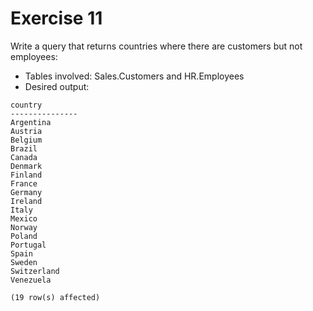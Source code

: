 # Exercise 11

Write a query that returns countries where there are customers but not employees:

* Tables involved: Sales.Customers and HR.Employees
* Desired output:

```
country
---------------
Argentina
Austria
Belgium
Brazil
Canada
Denmark
Finland
France
Germany
Ireland
Italy
Mexico
Norway
Poland
Portugal
Spain
Sweden
Switzerland
Venezuela

(19 row(s) affected)
```